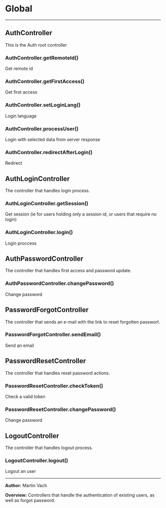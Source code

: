 # Global





* * *

## AuthController
This is the Auth root controller

### AuthController.getRemoteId() 

Get remote id


### AuthController.getFirstAccess() 

Get first access


### AuthController.setLoginLang() 

Login language


### AuthController.processUser() 

Login with selected data from server response


### AuthController.redirectAfterLogin() 

Redirect



## AuthLoginController
The controller that handles login process.

### AuthLoginController.getSession() 

Get session (ie for users holding only a session id, or users that require no login)


### AuthLoginController.login() 

Login proccess



## AuthPasswordController
The controller that handles first access and password update.

### AuthPasswordController.changePassword() 

Change password



## PasswordForgotController
The controller that sends an e-mail with the link to reset forgotten passwort.

### PasswordForgotController.sendEmail() 

Send an email



## PasswordResetController
The controller that handles reset password actions.

### PasswordResetController.checkToken() 

Check a valid token


### PasswordResetController.changePassword() 

Change password



## LogoutController
The controller that handles logout process.

### LogoutController.logout() 

Logout an user




* * *



**Author:** Martin Vach



**Overview:** Controllers that handle the authentication of existing users, as well as forgot password.


